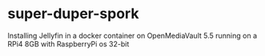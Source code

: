 # super-duper-spork
Installing Jellyfin in a docker container on OpenMediaVault 5.5 running on a RPi4 8GB with RaspberryPi os 32-bit
